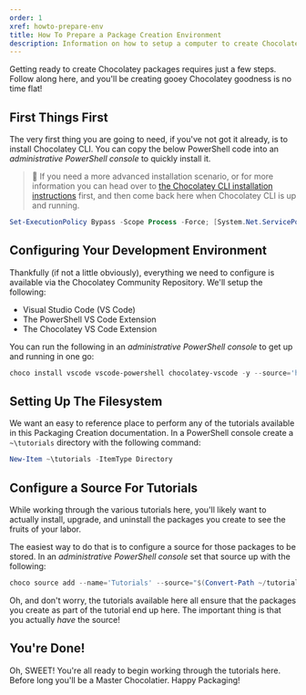 ```yaml
---
order: 1
xref: howto-prepare-env
title: How To Prepare a Package Creation Environment
description: Information on how to setup a computer to create Chocolatey packages
---
```


Getting ready to create Chocolatey packages requires just a few steps. Follow along here, and you'll be creating gooey Chocolatey goodness is no time flat!

## First Things First

The very first thing you are going to need, if you've not got it already, is to install Chocolatey CLI.
You can copy the below PowerShell code into an _administrative PowerShell console_ to quickly install it.

> :memo: If you need a more advanced installation scenario, or for more information you can head over to [the Chocolatey CLI installation instructions](https://chocolatey.org/install) first, and then come back here when Chocolatey CLI is
> up and running.

```powershell
Set-ExecutionPolicy Bypass -Scope Process -Force; [System.Net.ServicePointManager]::SecurityProtocol = [System.Net.ServicePointManager]::SecurityProtocol -bor 3072; iex ((New-Object System.Net.WebClient).DownloadString('https://community.chocolatey.org/install.ps1'))
```

## Configuring Your Development Environment

Thankfully (if not a little obviously), everything we need to configure is available via the Chocolatey Community Repository. We'll setup the following:

- Visual Studio Code (VS Code)
- The PowerShell VS Code Extension
- The Chocolatey VS Code Extension

You can run the following in an _administrative PowerShell console_ to get up and running in one go:

```powershell
choco install vscode vscode-powershell chocolatey-vscode -y --source='https://community.chocolatey.org/api/v2/'
```

## Setting Up The Filesystem

We want an easy to reference place to perform any of the tutorials available in this Packaging Creation documentation. In a PowerShell console create a `~\tutorials` directory with the following command:

```powershell
New-Item ~\tutorials -ItemType Directory
```

## Configure a Source For Tutorials

While working through the various tutorials here, you'll likely want to actually install, upgrade, and uninstall the packages you create to see the fruits of your labor.

The easiest way to do that is to configure a source for those packages to be stored. In an _administrative PowerShell console_ set that source up with the following:

```powershell
choco source add --name='Tutorials' --source="$(Convert-Path ~/tutorials)"
```

Oh, and don't worry, the tutorials available here all ensure that the packages you create as part of the tutorial end up here. The important thing is that you actually _have_ the source!

## You're Done!

Oh, SWEET! You're all ready to begin working through the tutorials here. Before long you'll be a Master Chocolatier. Happy Packaging!